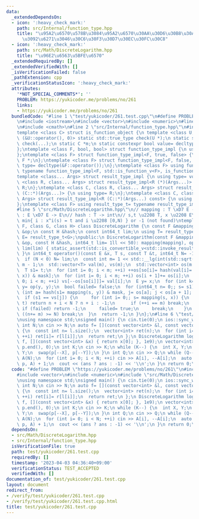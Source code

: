 ```yaml
---
data:
  _extendedDependsOn:
  - icon: ':heavy_check_mark:'
    path: src/Internal/function_type.hpp
    title: "\u95A2\u6570\u578B\u3084\u95A2\u6570\u30AA\u30D6\u30B8\u30A7\u30AF\u30C8\
      \u3092\u6271\u3046\u30C6\u30F3\u30D7\u30EC\u30FC\u30C8"
  - icon: ':heavy_check_mark:'
    path: src/Math/DiscreteLogarithm.hpp
    title: "\u96E2\u6563\u5BFE\u6570"
  _extendedRequiredBy: []
  _extendedVerifiedWith: []
  _isVerificationFailed: false
  _pathExtension: cpp
  _verificationStatusIcon: ':heavy_check_mark:'
  attributes:
    '*NOT_SPECIAL_COMMENTS*': ''
    PROBLEM: https://yukicoder.me/problems/no/261
    links:
    - https://yukicoder.me/problems/no/261
  bundledCode: "#line 1 \"test/yukicoder/261.test.cpp\"\n#define PROBLEM \"https://yukicoder.me/problems/no/261\"\
    \n#include <iostream>\n#include <vector>\n#include <numeric>\n#line 2 \"src/Math/DiscreteLogarithm.hpp\"\
    \n#include <cmath>\n#line 2 \"src/Internal/function_type.hpp\"\n#include <type_traits>\n\
    template <class C> struct is_function_object {\n template <class U, int dummy=\
    \ (&U::operator(), 0)> static std::true_type check(U *);\n static std::false_type\
    \ check(...);\n static C *m;\n static constexpr bool value= decltype(check(m))::value;\n\
    };\ntemplate <class F, bool, bool> struct function_type_impl {\n using type= void;\n\
    };\ntemplate <class F> struct function_type_impl<F, true, false> {\n using type=\
    \ F *;\n};\ntemplate <class F> struct function_type_impl<F, false, true> {\n using\
    \ type= decltype(&F::operator());\n};\ntemplate <class F> using function_type_t=\
    \ typename function_type_impl<F, std::is_function_v<F>, is_function_object<F>::value>::type;\n\
    template <class... Args> struct result_type_impl {\n using type= void;\n};\ntemplate\
    \ <class R, class... Args> struct result_type_impl<R (*)(Args...)> {\n using type=\
    \ R;\n};\ntemplate <class C, class R, class... Args> struct result_type_impl<R\
    \ (C::*)(Args...)> {\n using type= R;\n};\ntemplate <class C, class R, class...\
    \ Args> struct result_type_impl<R (C::*)(Args...) const> {\n using type= R;\n\
    };\ntemplate <class F> using result_type_t= typename result_type_impl<function_type_t<F>>::type;\n\
    #line 5 \"src/Math/DiscreteLogarithm.hpp\"\n// mapping : T \xD7 E -> T\n// op\
    \ : E \xD7 E -> E\n// hash : T -> int\n// s,t \u2208 T, x \u2208 E\n// return\
    \ min{ i : x^i(s) = t and i \u2208 [0,N) } or -1 (not found)\ntemplate <class\
    \ F, class G, class H> class DiscreteLogarithm {\n const F &mapping;\n const G\
    \ &op;\n const H &hash;\n const int64_t lim;\n using T= result_type_t<F>;\n using\
    \ E= result_type_t<G>;\npublic:\n DiscreteLogarithm(const F &mapping, const G\
    \ &op, const H &hash, int64_t lim= 1ll << 50): mapping(mapping), op(op), hash(hash),\
    \ lim(lim) { static_assert(std::is_convertible_v<std::invoke_result_t<H, T>, int>);\
    \ }\n int64_t operator()(const E &x, T s, const T &t, int64_t N= -1) const {\n\
    \  if (N < 0) N= lim;\n  const int m= 1 << std::__lg(int(std::sqrt(N) + 1)), mask=\
    \ m - 1;\n  std::vector<T> val(m), vs(m);\n  std::vector<int> os(m + 1), so(m);\n\
    \  T s1= t;\n  for (int i= 0; i < m; ++i) ++os[so[i]= hash(val[i]= s1= mapping(s1,\
    \ x)) & mask];\n  for (int i= 0; i < m; ++i) os[i + 1]+= os[i];\n  for (int i=\
    \ 0; i < m; ++i) vs[--os[so[i]]]= val[i];\n  E y= x;\n  for (int k= m; k>>= 1;)\
    \ y= op(y, y);\n  bool failed= false;\n  for (int64_t n= 0;; s= s1) {\n   for\
    \ (int a= hash(s1= mapping(s, y)) & mask, j= os[a]; j < os[a + 1]; ++j) {\n  \
    \  if (s1 == vs[j]) {\n     for (int i= 0;; s= mapping(s, x)) {\n      if (s ==\
    \ t) return n + i < N ? n + i : -1;\n      if (++i == m) break;\n     }\n    \
    \ if (failed) return -1;\n     failed= true;\n     break;\n    }\n   }\n   if\
    \ ((n+= m) >= N) break;\n  }\n  return -1;\n }\n};\n#line 6 \"test/yukicoder/261.test.cpp\"\
    \nusing namespace std;\nsigned main() {\n cin.tie(0);\n ios::sync_with_stdio(0);\n\
    \ int N;\n cin >> N;\n auto f= [](const vector<int> &l, const vector<int> &r)\
    \ {\n  const int n= l.size();\n  vector<int> ret(n);\n  for (int i= 0; i < n;\
    \ ++i) ret[i]= r[l[i]];\n  return ret;\n };\n DiscreteLogarithm log(\n     f,\
    \ f, [](const vector<int> &x) { return x[0]; }, 1e9);\n vector<int> p(N);\n iota(p.begin(),\
    \ p.end(), 0);\n int K;\n cin >> K;\n while (K--) {\n  int X, Y;\n  cin >> X >>\
    \ Y;\n  swap(p[--X], p[--Y]);\n }\n int Q;\n cin >> Q;\n while (Q--) {\n  vector<int>\
    \ A(N);\n  for (int i= 0; i < N; ++i) cin >> A[i], --A[i];\n  auto ans= log(p,\
    \ p, A) + 1;\n  cout << (ans ? ans : -1) << '\\n';\n }\n return 0;\n}\n"
  code: "#define PROBLEM \"https://yukicoder.me/problems/no/261\"\n#include <iostream>\n\
    #include <vector>\n#include <numeric>\n#include \"src/Math/DiscreteLogarithm.hpp\"\
    \nusing namespace std;\nsigned main() {\n cin.tie(0);\n ios::sync_with_stdio(0);\n\
    \ int N;\n cin >> N;\n auto f= [](const vector<int> &l, const vector<int> &r)\
    \ {\n  const int n= l.size();\n  vector<int> ret(n);\n  for (int i= 0; i < n;\
    \ ++i) ret[i]= r[l[i]];\n  return ret;\n };\n DiscreteLogarithm log(\n     f,\
    \ f, [](const vector<int> &x) { return x[0]; }, 1e9);\n vector<int> p(N);\n iota(p.begin(),\
    \ p.end(), 0);\n int K;\n cin >> K;\n while (K--) {\n  int X, Y;\n  cin >> X >>\
    \ Y;\n  swap(p[--X], p[--Y]);\n }\n int Q;\n cin >> Q;\n while (Q--) {\n  vector<int>\
    \ A(N);\n  for (int i= 0; i < N; ++i) cin >> A[i], --A[i];\n  auto ans= log(p,\
    \ p, A) + 1;\n  cout << (ans ? ans : -1) << '\\n';\n }\n return 0;\n}"
  dependsOn:
  - src/Math/DiscreteLogarithm.hpp
  - src/Internal/function_type.hpp
  isVerificationFile: true
  path: test/yukicoder/261.test.cpp
  requiredBy: []
  timestamp: '2023-04-03 04:36:40+09:00'
  verificationStatus: TEST_ACCEPTED
  verifiedWith: []
documentation_of: test/yukicoder/261.test.cpp
layout: document
redirect_from:
- /verify/test/yukicoder/261.test.cpp
- /verify/test/yukicoder/261.test.cpp.html
title: test/yukicoder/261.test.cpp
---
```

